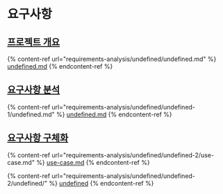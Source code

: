 # 요구사항

## [프로젝트 개요](requirements-analysis/undefined/undefined.md)

{% content-ref url="requirements-analysis/undefined/undefined.md" %}
[undefined.md](requirements-analysis/undefined/undefined.md)
{% endcontent-ref %}

## [요구사항 분석](requirements-analysis/undefined/undefined-1/)

{% content-ref url="requirements-analysis/undefined/undefined-1/undefined.md" %}
[undefined.md](requirements-analysis/undefined/undefined-1/undefined.md)
{% endcontent-ref %}

## [요구사항 구체화](requirements-analysis/undefined/undefined-2/)

{% content-ref url="requirements-analysis/undefined/undefined-2/use-case.md" %}
[use-case.md](requirements-analysis/undefined/undefined-2/use-case.md)
{% endcontent-ref %}

{% content-ref url="requirements-analysis/undefined/undefined-2/undefined/" %}
[undefined](requirements-analysis/undefined/undefined-2/undefined/)
{% endcontent-ref %}
